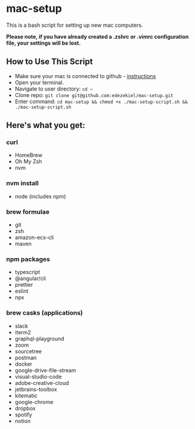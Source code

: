 # mac-setup

This is a bash script for setting up new mac computers.

**Please note, if you have already created a .zshrc or .vimrc configuration file, your settings will be lost.**

## How to Use This Script
- Make sure your mac is connected to github - [instructions](https://help.github.com/en/articles/set-up-git)
- Open your terminal.
- Navigate to user directory: `cd ~`
- Clone repo: `git clone git@github.com:edezekiel/mac-setup.git`
- Enter command: `cd mac-setup && chmod +x ./mac-setup-script.sh && ./mac-setup-script.sh`

## Here's what you get:

### curl
- HomeBrew
- Oh My Zsh
- nvm

### nvm install
- node (includes npm)

### brew formulae
- git
- zsh
- amazon-ecs-cli
- maven

### npm packages
- typescript
- @angular/cli
- prettier
- eslint
- npx

### brew casks (applications)
- slack
- iterm2
- graphql-playground
- zoom
- sourcetree
- postman
- docker
- google-drive-file-stream
- visual-studio-code
- adobe-creative-cloud
- jetbrains-toolbox
- kitematic
- google-chrome
- dropbox
- spotify
- notion
